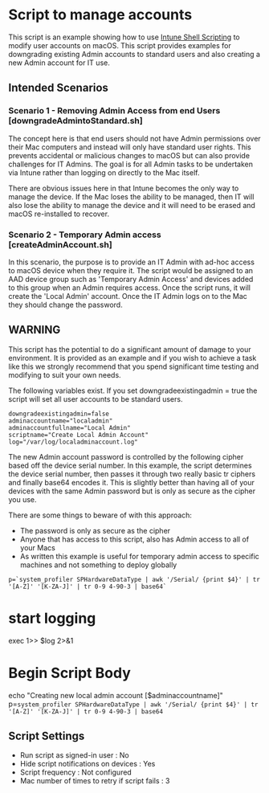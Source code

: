 # Script to manage accounts

This script is an example showing how to use [Intune Shell Scripting](https://docs.microsoft.com/en-us/mem/intune/apps/macos-shell-scripts) to modify user accounts on macOS. This script provides examples for downgrading existing Admin accounts to standard users and also creating a new Admin account for IT use.

## Intended Scenarios

### Scenario 1 - Removing Admin Access from end Users [downgradeAdmintoStandard.sh]

The concept here is that end users should not have Admin permissions over their Mac computers and instead will only have standard user rights. This prevents accidental or malicious changes to macOS but can also provide challenges for IT Admins. The goal is for all Admin tasks to be undertaken via Intune rather than logging on directly to the Mac itself.

There are obvious issues here in that Intune becomes the only way to manage the device. If the Mac loses the ability to be managed, then IT will also lose the ability to manage the device and it will need to be erased and macOS re-installed to recover.

### Scenario 2 - Temporary Admin access [createAdminAccount.sh]

In this scenario, the purpose is to provide an IT Admin with ad-hoc access to macOS device when they require it.  The script would be assigned to an AAD device group such as 'Temporary Admin Access' and devices added to this group when an Admin requires access. Once the script runs, it will create the 'Local Admin' account. Once the IT Admin logs on to the Mac they should change the password.

## WARNING

This script has the potential to do a significant amount of damage to your environment. It is provided as an example and if you wish to achieve a task like this we strongly recommend that you spend significant time testing and modifying to suit your own needs.


The following variables exist. If you set downgradeexistingadmin = true the script will set all user accounts to be standard users.
```
downgradeexistingadmin=false
adminaccountname="localadmin"
adminaccountfullname="Local Admin"
scriptname="Create Local Admin Account"
log="/var/log/localadminaccount.log"
```

The new Admin account password is controlled by the following cipher based off the device serial number. In this example, the script determines the device serial number, then passes it through two really basic tr ciphers and finally base64 encodes it. This is slightly better than having all of your devices with the same Admin password but is only as secure as the cipher you use.

There are some things to beware of with this approach:

- The password is only as secure as the cipher
- Anyone that has access to this script, also has Admin access to all of your Macs
- As written this example is useful for temporary admin access to specific machines and not something to deploy globally

```
p=`system_profiler SPHardwareDataType | awk '/Serial/ {print $4}' | tr '[A-Z]' '[K-ZA-J]' | tr 0-9 4-90-3 | base64`
```


# start logging

exec 1>> $log 2>&1

# Begin Script Body

echo "Creating new local admin account [$adminaccountname]"
p=`system_profiler SPHardwareDataType | awk '/Serial/ {print $4}' | tr '[A-Z]' '[K-ZA-J]' | tr 0-9 4-90-3 | base64`


## Script Settings

- Run script as signed-in user : No
- Hide script notifications on devices : Yes
- Script frequency : Not configured
- Mac number of times to retry if script fails : 3
